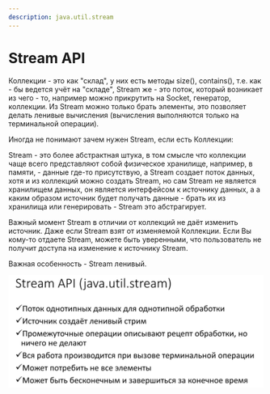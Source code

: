 ```yaml
---
description: java.util.stream
---
```


# Stream API

Коллекции - это как "склад", у них есть методы size(), contains(), т.е. как - бы ведется учёт на "складе", Stream же  - это поток, который возникает из чего - то, например можно прикрутить на Socket, генератор, коллекции. Из Stream можно только брать элементы, это позволяет делать ленивые вычисления (вычисления выполняются только на терминальной операции).

Иногда не понимают зачем нужен Stream, если есть Коллекции:

Stream - это более абстрактная штука, в том смысле что коллекции чаще всего представляют собой физическое хранилище, например, в памяти,  - данные где-то присутствую, а Stream создает поток данных, хотя и из коллекций можно создать Stream, но сам Stream не является хранилищем данных, он является интерфейсом к источнику данных, а а каким образом источник будет получать данные - брать их из хранилища или генерировать - Stream это абстрагирует.&#x20;

Важный момент Stream в отличии от коллекций не даёт изменить источник. Даже если Stream взят от изменяемой Коллекции.  Если Вы кому-то отдаете Stream, можете быть уверенными, что пользователь  не получит доступа на изменение к источнику Stream.

Важная особенность - Stream ленивый.

![](<../.gitbook/assets/image (446).png>)
